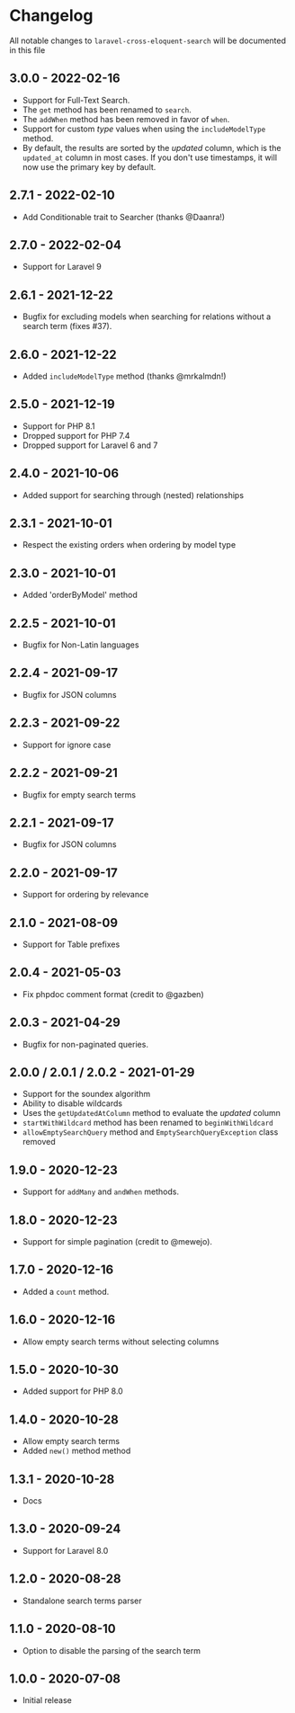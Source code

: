 # Changelog

All notable changes to `laravel-cross-eloquent-search` will be documented in this file

## 3.0.0 - 2022-02-16

* Support for Full-Text Search.
* The `get` method has been renamed to `search`.
* The `addWhen` method has been removed in favor of `when`.
* Support for custom *type* values when using the `includeModelType` method.
* By default, the results are sorted by the *updated* column, which is the `updated_at` column in most cases. If you don't use timestamps, it will now use the primary key by default.

## 2.7.1 - 2022-02-10

- Add Conditionable trait to Searcher (thanks @Daanra!)

## 2.7.0 - 2022-02-04

- Support for Laravel 9

## 2.6.1 - 2021-12-22

- Bugfix for excluding models when searching for relations without a search term (fixes #37).

## 2.6.0 - 2021-12-22

- Added `includeModelType` method (thanks @mrkalmdn!)

## 2.5.0 - 2021-12-19

- Support for PHP 8.1
- Dropped support for PHP 7.4
- Dropped support for Laravel 6 and 7

## 2.4.0 - 2021-10-06

- Added support for searching through (nested) relationships

## 2.3.1 - 2021-10-01

- Respect the existing orders when ordering by model type

## 2.3.0 - 2021-10-01

- Added 'orderByModel' method

## 2.2.5 - 2021-10-01

- Bugfix for Non-Latin languages

## 2.2.4 - 2021-09-17

- Bugfix for JSON columns

## 2.2.3 - 2021-09-22

- Support for ignore case

## 2.2.2 - 2021-09-21

- Bugfix for empty search terms

## 2.2.1 - 2021-09-17

- Bugfix for JSON columns

## 2.2.0 - 2021-09-17

- Support for ordering by relevance

## 2.1.0 - 2021-08-09

- Support for Table prefixes

## 2.0.4 - 2021-05-03

- Fix phpdoc comment format (credit to @gazben)

## 2.0.3 - 2021-04-29

- Bugfix for non-paginated queries.

## 2.0.0 / 2.0.1 / 2.0.2 - 2021-01-29

- Support for the soundex algorithm
- Ability to disable wildcards
- Uses the `getUpdatedAtColumn` method to evaluate the *updated* column
- `startWithWildcard` method has been renamed to `beginWithWildcard`
- `allowEmptySearchQuery` method and `EmptySearchQueryException` class removed

## 1.9.0 - 2020-12-23

- Support for `addMany` and `andWhen` methods.

## 1.8.0 - 2020-12-23

- Support for simple pagination (credit to @mewejo).

## 1.7.0 - 2020-12-16

- Added a `count` method.

## 1.6.0 - 2020-12-16

- Allow empty search terms without selecting columns

## 1.5.0 - 2020-10-30

- Added support for PHP 8.0

## 1.4.0 - 2020-10-28

- Allow empty search terms
- Added `new()` method method

## 1.3.1 - 2020-10-28

- Docs

## 1.3.0 - 2020-09-24

- Support for Laravel 8.0

## 1.2.0 - 2020-08-28

- Standalone search terms parser

## 1.1.0 - 2020-08-10

- Option to disable the parsing of the search term

## 1.0.0 - 2020-07-08

- Initial release
